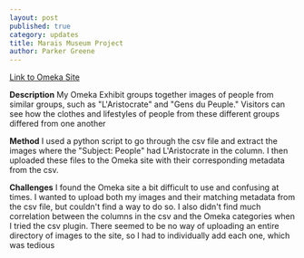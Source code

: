```yaml
---
layout: post
published: true
category: updates
title: Marais Museum Project
author: Parker Greene
---
```

[Link to Omeka Site](http://mariasmuseum.omeka.net)

**Description**
My Omeka Exhibit groups together images of people from similar groups, such as "L'Aristocrate" and "Gens du Peuple." Visitors can see how the clothes and lifestyles of people from these different groups differed from one another

**Method**
I used a python script to go through the csv file and extract the images where the "Subject: People" had L'Aristocrate in the column. I then uploaded these files to the Omeka site with their corresponding metadata from the csv.

**Challenges**
I found the Omeka site a bit difficult to use and confusing at times. I wanted to upload both my images and their matching metadata from the csv file, but couldn't find a way to do so. I also didn't find much correlation between the columns in the csv and the Omeka categories when I tried the csv plugin. There seemed to be no way of uploading an entire directory of images to the site, so I had to individually add each one, which was tedious
